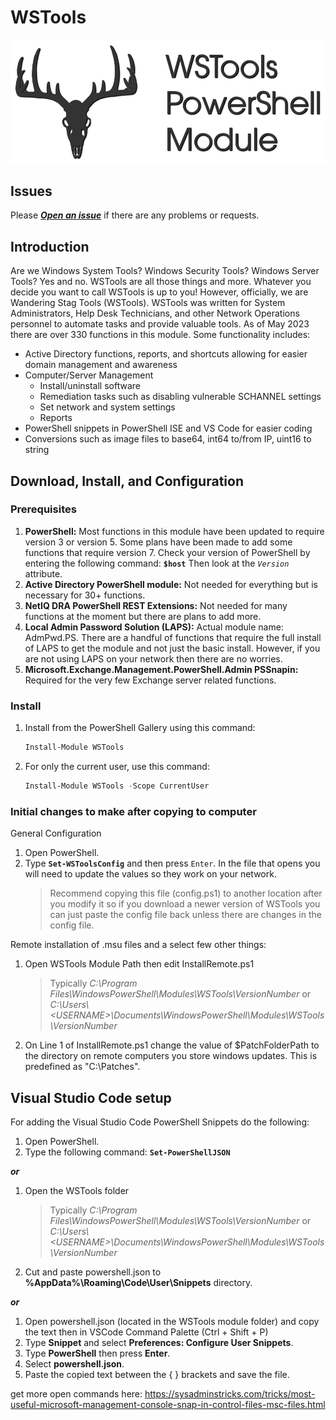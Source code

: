 # WSTools

![WSTools Logo](https://github.com/WanderingStag/WSTools/blob/master/WSTools_PowerShell_Module.png)

## Issues

Please **_[Open an issue](https://github.com/WanderingStag/WSTools/issues "WSTools Issues")_** if there are any problems or requests.

## Introduction

Are we Windows System Tools? Windows Security Tools? Windows Server Tools? Yes and no. WSTools are all those things and more. Whatever you decide you want to call WSTools is up to you! However, officially, we are Wandering Stag Tools (WSTools). WSTools was written for System Administrators, Help Desk Technicians, and other Network Operations personnel to automate tasks and provide valuable tools. As of May 2023 there are over 330 functions in this module. Some functionality includes:

- Active Directory functions, reports, and shortcuts allowing for easier domain management and awareness
- Computer/Server Management
  - Install/uninstall software
  - Remediation tasks such as disabling vulnerable SCHANNEL settings
  - Set network and system settings
  - Reports
- PowerShell snippets in PowerShell ISE and VS Code for easier coding
- Conversions such as image files to base64, int64 to/from IP, uint16 to string

## Download, Install, and Configuration

### Prerequisites

1. **PowerShell:** Most functions in this module have been updated to require version 3 or version 5. Some plans have been made to add some functions that require version 7. Check your version of PowerShell by entering the following command: **`$host`**
Then look at the _`Version`_ attribute.
2. **Active Directory PowerShell module:** Not needed for everything but is necessary for 30+ functions.
3. **NetIQ DRA PowerShell REST Extensions:** Not needed for many functions at the moment but there are plans to add more.
4. **Local Admin Password Solution (LAPS):** Actual module name: AdmPwd.PS. There are a handful of functions that require the full install of LAPS to get the module and not just the basic install. However, if you are not using LAPS on your network then there are no worries.
5. **Microsoft.Exchange.Management.PowerShell.Admin PSSnapin:** Required for the very few Exchange server related functions.

### Install

1. Install from the PowerShell Gallery using this command:

    ```PowerShell
    Install-Module WSTools
    ```

2. For only the current user, use this command:

    ```PowerShell
    Install-Module WSTools -Scope CurrentUser
    ```

### Initial changes to make after copying to computer

General Configuration

1. Open PowerShell.
2. Type **```Set-WSToolsConfig```** and then press `Enter`. In the file that opens you will need to update the values so they work on your network.
    > Recommend copying this file (config.ps1) to another location after you modify it so if you download a newer version of WSTools you can just paste the config file back unless there are changes in the config file.

Remote installation of .msu files and a select few other things:

1. Open WSTools Module Path then edit InstallRemote.ps1
    > Typically _C:\Program Files\WindowsPowerShell\Modules\WSTools\VersionNumber_ or _C:\Users\\<USERNAME\>\Documents\WindowsPowerShell\Modules\WSTools\VersionNumber_
2. On Line 1 of InstallRemote.ps1 change the value of $PatchFolderPath to the directory on remote computers you store windows updates. This is predefined as "C:\Patches".

## Visual Studio Code setup

For adding the Visual Studio Code PowerShell Snippets do the following:

1. Open PowerShell.
2. Type the following command:
    **```Set-PowerShellJSON```**

**_or_**

1. Open the WSTools folder
    > Typically _C:\Program Files\WindowsPowerShell\Modules\WSTools\VersionNumber_ or _C:\Users\\<USERNAME\>\Documents\WindowsPowerShell\Modules\WSTools\VersionNumber_
2. Cut and paste powershell.json to **%AppData%\Roaming\Code\User\Snippets** directory.

**_or_**

1. Open powershell.json (located in the WSTools module folder) and copy the text then in VSCode Command Palette (Ctrl + Shift + P)
2. Type **Snippet** and select **Preferences: Configure User Snippets**.
3. Type **PowerShell** then press **Enter**.
4. Select **powershell.json**.
5. Paste the copied text between the { } brackets and save the file.

get more open commands here: <https://sysadminstricks.com/tricks/most-useful-microsoft-management-console-snap-in-control-files-msc-files.html>

